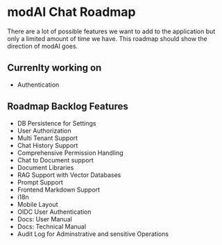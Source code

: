 # modAI Chat Roadmap

There are a lot of possible features we want to add to the application but only a limited
amount of time we have.
This roadmap should show the direction of modAI goes.

## Currenlty working on

* Authentication

## Roadmap Backlog Features

* DB Persistence for Settings
* User Authorization
* Multi Tenant Support
* Chat History Support
* Comprehensive Permission Handling
* Chat to Document support
* Document Libraries
* RAG Support with Vector Databases
* Prompt Support
* Frontend Markdown Support
* i18n
* Mobile Layout
* OIDC User Authentication
* Docs: User Manual
* Docs: Technical Manual
* Audit Log for Adminstrative and sensitive Operations
